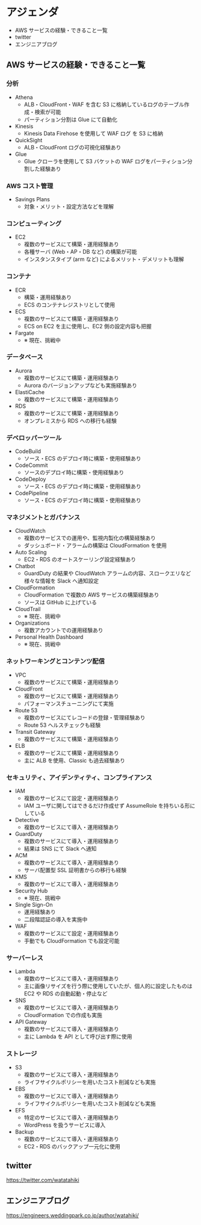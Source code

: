 # アジェンダ
- AWS サービスの経験・できること一覧
- twitter
- エンジニアブログ

## AWS サービスの経験・できること一覧

### 分析
- Athena
	- ALB・CloudFront・WAF を含む S3 に格納しているログのテーブル作成・検索が可能
	- パーティション分割は Glue にて自動化
- Kinesis
	- Kinesis Data Firehose を使用して WAF ログ を S3 に格納
- QuickSight
	- ALB・CloudFront ログの可視化経験あり
- Glue
	- Glue クローラを使用して S3 バケットの WAF ログをパーティション分割した経験あり

### AWS コスト管理
- Savings Plans
	- 対象・メリット・設定方法などを理解

### コンピューティング
- EC2
	- 複数のサービスにて構築・運用経験あり
	- 各種サーバ (Web・AP・DB など) の構築が可能
	- インスタンスタイプ (arm など) によるメリット・デメリットも理解

### コンテナ
- ECR
	- 構築・運用経験あり
	- ECS のコンテナレジストリとして使用
- ECS
	- 複数のサービスにて構築・運用経験あり
	- ECS on EC2 を主に使用し、EC2 側の設定内容も把握
- Fargate
	- ※ 現在、挑戦中

### データベース
- Aurora
	- 複数のサービスにて構築・運用経験あり
	- Aurora のバージョンアップなども実施経験あり
- ElastiCache
	- 複数のサービスにて構築・運用経験あり
- RDS
	- 複数のサービスにて構築・運用経験あり
	- オンプレミスから RDS への移行も経験

### デベロッパーツール
- CodeBuild
	- ソース・ECS のデプロイ時に構築・使用経験あり
- CodeCommit
	- ソースのデプロイ時に構築・使用経験あり
- CodeDeploy
	- ソース・ECS のデプロイ時に構築・使用経験あり
- CodePipeline
	- ソース・ECS のデプロイ時に構築・使用経験あり

### マネジメントとガバナンス
- CloudWatch
	- 複数のサービスでの運用や、監視内製化の構築経験あり
	- ダッシュボード・アラームの構築は CloudFormation を使用
- Auto Scaling
	- EC2・RDS のオートスケーリング設定経験あり
- Chatbot
	- GuardDuty の結果や CloudWatch アラームの内容、スロークエリなど様々な情報を Slack へ通知設定
- CloudFormation
	- CloudFormation で複数の AWS サービスの構築経験あり
	- ソースは GitHub に上げている
- CloudTrail
	- ※ 現在、挑戦中
- Organizations
	- 複数アカウントでの運用経験あり
- Personal Health Dashboard
	- ※ 現在、挑戦中

### ネットワーキングとコンテンツ配信
- VPC
	- 複数のサービスにて構築・運用経験あり
- CloudFront
	- 複数のサービスにて構築・運用経験あり
	- パフォーマンスチューニングにて実施
- Route 53
	- 複数のサービスにてレコードの登録・管理経験あり
	- Route 53 ヘルスチェックも経験
- Transit Gateway
	- 複数のサービスにて構築・運用経験あり
- ELB
	- 複数のサービスにて構築・運用経験あり
	- 主に ALB を使用、Classic も過去経験あり

### セキュリティ、アイデンティティ、コンプライアンス
- IAM
	- 複数のサービスにて設定・運用経験あり
	- IAM ユーザに関してはできるだけ作成せず AssumeRole を持ちいる形にしている
- Detective
	- 複数のサービスにて導入・運用経験あり
- GuardDuty
	- 複数のサービスにて導入・運用経験あり
	- 結果は SNS にて Slack へ通知
- ACM
	- 複数のサービスにて導入・運用経験あり
	- サーバ配置型 SSL 証明書からの移行も経験
- KMS
	- 複数のサービスにて導入・運用経験あり
- Security Hub
	- ※ 現在、挑戦中
- Single Sign-On
	- 運用経験あり
	- 二段階認証の導入を実施中
- WAF
	- 複数のサービスにて設定・運用経験あり
	- 手動でも CloudFormation でも設定可能

### サーバーレス
- Lambda
	- 複数のサービスにて導入・運用経験あり
	- 主に画像リサイズを行う際に使用していたが、個人的に設定したものは EC2 や RDS の自動起動・停止など
- SNS
	- 複数のサービスにて導入・運用経験あり
	- CloudFormation での作成も実施
- API Gateway
	- 複数のサービスにて導入・運用経験あり
	- 主に Lambda を API として呼び出す際に使用

### ストレージ
- S3
	- 複数のサービスにて導入・運用経験あり
	- ライフサイクルポリシーを用いたコスト削減なども実施
- EBS
	- 複数のサービスにて導入・運用経験あり
	- ライフサイクルポリシーを用いたコスト削減なども実施
- EFS
	- 特定のサービスにて導入・運用経験あり
	- WordPress を扱うサービスに導入
- Backup
	- 複数のサービスにて導入・運用経験あり
	- EC2・RDS のバックアップ一元化に使用

## twitter
https://twitter.com/watatahiki

## エンジニアブログ
https://engineers.weddingpark.co.jp/author/watahiki/
